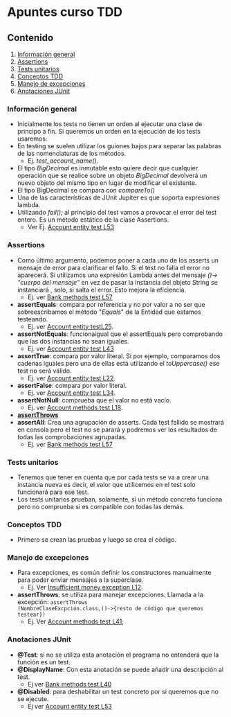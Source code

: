 # Apuntes curso TDD

## Contenido 
1. [Información general](#informacion-general)
2. [Assertions](#assertions)
3. [Tests unitarios](#tests-unitarios)
4. [Conceptos TDD](#conceptos-tdd)
5. [Manejo de excepciones](#manejo-de-excepciones)
6. [Anotaciones JUnit](#anotaciones-junit)



### Información general
- Inicialmente los tests no tienen un orden al ejecutar una clase de principo a fin. Si queremos un orden en la ejecución de los tests usaremos:
- En testing se suelen utilizar los guiones bajos para separar las palabras de las nomenclaturas de los métodos. 
  * Ej. *test_account_name()*.
- El tipo *BigDecimal* es inmutable esto quiere decir que cualquier operación que se realice sobre un objeto *BigDecimal* devolverá un nuevo objeto del mismo tipo en lugar de modificar el existente.
- El tipo BigDecimal se compara con *compareTo()*
- Una de las características de JUnit Jupiter es que soporta expresiones lambda.
- Utilizando *fail();* al principio del test vamos a provocar el error del test entero. Es un método estático de la clase Assertions.
   * Ver Ej. [Account entity test L53][account-entity-test-L53]

### Assertions
- Como último argumento, podemos poner a cada uno de los asserts un mensaje de error para clarificar el fallo. Si el test no falla el error no aparecerá. Si utilizamos una expresión Lambda antes del mensaje
  *()-> "cuerpo del mensaje"* en vez de pasar la instancia del objeto String se instanciará , solo, si salta el error. Esto mejora la eficiencia.
   * Ej. ver [Bank methods test L57][bank-methods-test-L57]
- **assertEquals**: compara por referencia y no por valor a no ser que sobreescribamos el método "*Equals*" de la Entidad que estamos testeando. 
   * Ej. ver [Account entity testL25][account-entity-L25].
- **assertNotEquals**: funcionaigual que el assertEquals pero comprobando que las dos instancias no sean iguales.
   * Ej. ver [Account entity test L43][account-entity-test-L43]
- **assertTrue**: compara por valor literal. Si por ejemplo, comparamos dos cadenas iguales pero una de ellas está utilizando el *toUppercase()* ese test no será válido. 
   * Ej. ver [Account entity test L22][account-entity-test-L22].
- **assertFalse**: compara por valor literal.
   * Ej. ver [Account entity test L34][account-entity-test-L34].
- **assertNotNull**: comprueba que el valor no está vacío.
   * Ej. ver [Account methods test L18][account-methods-test-L18].
- [**assertThrows**](#manejo-de-excepciones)
- **assertAll**: Crea una agrupación de asserts. Cada test fallido se mostrará en consola pero el test no se parará y podremos ver los resultados de todas las comprobaciones agrupadas.
   * Ej. ver [Bank methods test L57][bank-methods-test-L57]



### Tests unitarios 
- Tenemos que tener en cuenta que por cada tests se va a crear una instancia nueva es decir, el valor que utilicemos en el test solo funcionará para ese test.
- Los tests unitarios prueban, solamente, si un método concreto funciona pero no comprueba si es compatible con todas las demás.

### Conceptos TDD
- Primero se crean las pruebas y luego se crea el código.

### Manejo de excepciones
- Para excepciones, es común definir los constructores manualmente para poder enviar mensajes a la superclase.
   * Ej. Ver [Insufficient money exception L12][insufficient-money-exception-L12].
- **assertThrows**: se utiliza para manejar excepciones. Llamada a la excepción:
    <code>assertThrows (NombreClaseExcpción.class,()->{resto de código que queremos testear})</code>
   * Ej. Ver [Account methods test L41][account-methods-test-L41];
    
### Anotaciones JUnit
- **@Test**: si no se utiliza esta anotación el programa no entenderá que la función es un test.
- **@DisplayName**: Con esta anotación se puede añadir una descripción al test.
   * Ej ver [Bank methods test L40][bank-methods-test-L40]
- **@Disabled**: para deshabilitar un test concreto por si queremos que no se ejecute.
   * Ej ver [Account entity test L53][account-entyty-test-L53]



[account-entity-L25]: https://github.com/irinacadu/TDD-Course/blob/1c67331cc3952452c4dc9148d7a75f9626febf2e/src/main/java/tddCourse/tdd/Entities/Account.java#L25
[account-entity-test-L22]: https://github.com/irinacadu/TDD-Course/blob/c81aa88ec3b839221f58b29aa03bd766f36b108f/src/test/java/tddCourse/tdd/Entities/AccountTest.java#L22
[account-entity-test-L34]: https://github.com/irinacadu/TDD-Course/blob/c81aa88ec3b839221f58b29aa03bd766f36b108f/src/test/java/tddCourse/tdd/Entities/AccountTest.java#L34
[account-entity-test-L43]: https://github.com/irinacadu/TDD-Course/blob/c81aa88ec3b839221f58b29aa03bd766f36b108f/src/test/java/tddCourse/tdd/Entities/AccountTest.java#L43
[account-entity-test-L53]:https://github.com/irinacadu/TDD-Course/blob/7ed3ffc7cd1db2a334db6e14e791556e75c2558e/src/test/java/tddCourse/tdd/Entities/AccountTest.java#L53
[account-entyty-test-L53]:https://github.com/irinacadu/TDD-Course/blob/7ed3ffc7cd1db2a334db6e14e791556e75c2558e/src/test/java/tddCourse/tdd/Entities/AccountTest.java#L53
[account-methods-test-L18]:https://github.com/irinacadu/TDD-Course/blob/1c67331cc3952452c4dc9148d7a75f9626febf2e/src/test/java/tddCourse/tdd/AccountMethods/AccountMethodsTest.java#L18
[insufficient-money-exception-L12]:https://github.com/irinacadu/TDD-Course/blob/3189652547adebbae4f378dd92a15d479a266113/src/test/java/tddCourse/tdd/Exceptions/InsufficientMoneyException.java#L12
[account-methods-test-L41]:https://github.com/irinacadu/TDD-Course/blob/3189652547adebbae4f378dd92a15d479a266113/src/test/java/tddCourse/tdd/AccountMethods/AccountMethodsTest.java#L41
[bank-methods-test-L57]:https://github.com/irinacadu/TDD-Course/blob/ebbb87b0c61c28ce568c35ed125fa9954f49c9cb/src/test/java/tddCourse/tdd/TransactionsMethods/BankMethodsTest.java#L57
[bank-methods-test-L40]:https://github.com/irinacadu/TDD-Course/blob/a60ab82f17dad03b56a07f427d87f958e4ee95d8/src/test/java/tddCourse/tdd/TransactionsMethods/BankMethodsTest.java#L40